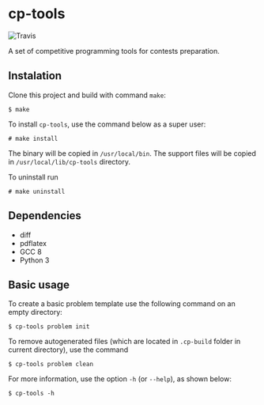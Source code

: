 # cp-tools

![Travis](https://travis-ci.org/edsomjr/competitive-problems-tools.svg?branch=master)

A set of competitive programming tools for contests preparation.

## Instalation

Clone this project and build with command `make`:

```
$ make
```

To install `cp-tools`, use the command below as a super user:

```
# make install
```

The binary will be copied in `/usr/local/bin`. The support files will be copied in `/usr/local/lib/cp-tools` directory.

To uninstall run

```
# make uninstall
```

## Dependencies

- diff
- pdflatex
- GCC 8
- Python 3

## Basic usage

To create a basic problem template use the following command on an empty directory:

```
$ cp-tools problem init
```

To remove autogenerated files (which are located in `.cp-build` folder in current directory), use
the command

```
$ cp-tools problem clean
```

For more information, use the option `-h` (or `--help`), as shown below:

```
$ cp-tools -h
```

